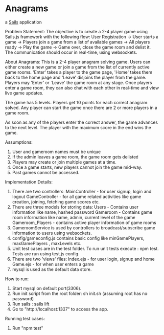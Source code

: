 # Anagrams

a [Sails](http://sailsjs.org) application


Problem Statement:
The objective is to create a 2-4 player game using Sails.js framework with the following flow:
User Registration -> User starts a game -> Players join a game from a list of available games -> All players ready -> Play the game -> Game over, close the game room and delist it.
The communication should occur in real-time, using websockets.


About Anagrams:
This is a 2-4 player anagram solving game. Users can either create a new game or join a game from the list of currently active game rooms. 'Enter' takes a player to the game page, 'Home' takes them back to the home page and 'Leave' disjoins the player from the game. Players may 'Enter' or 'Leave' the game room at any stage. Once players enter a game room, they can also chat with each other in real-time and view live game updates.

The game has 5 levels. Players get 10 points for each correct anagram solved. Any player can start the game once there are 2 or more players in a game room.

As soon as any of the players enter the correct answer, the game advances to the next level. The player with the maximum score in the end wins the game.


Assumptions:
1. User and gameroom names must be unique
2. If the admin leaves a game room, the game room gets delisted
3. Players may create or join multiple games at a time.
4. Once a game starts, new players cannot join the game mid-way.
5. Past games cannot be accessed.

Implementation Details:
1. There are two controllers:
MainController - for user signup, login and logout
GameController - for all game related activities like game creation, joining, fetching game scores etc.
2. There are three models for storing data:
Users - Contains user information like name, hashed password
Gameroom - Contains game room information like name, admin, current level of the game
Gameroom_Players - contains active player information of game rooms
3. GameroomService is used by controllers to broadcast/subscribe game information to users using websockets.
4. config/gameconfig.js contains basic config like minGamePlayers, maxGamePlayers , maxLevels etc.
5. Unit test cases are in the test folder. To run unit tests execute : npm test. Tests are run using test.js config
6. There are two 'views' files:
Index.ejs - for user login, signup and home
Game.ejs - for when user enters a game
7. mysql is used as the default data store.

How to run:
1. Start mysql on default port(3306).
2. Run init script from the root folder: sh init.sh (assuming root has no password)
3. Run sails : sails lift
4. Go to "http://localhost:1337" to access the app.

Running test cases:
1. Run "npm test"
